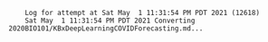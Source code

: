         Log for attempt at Sat May  1 11:31:54 PM PDT 2021 (12618)
        Sat May  1 11:31:54 PM PDT 2021 Converting 2020BIO101/KBxDeepLearningCOVIDForecasting.md...
